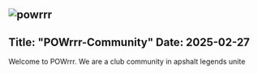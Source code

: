 ![powrrr](https://github.com/user-attachments/assets/43bedc5b-5aac-48e7-8dfc-c062bfd2572d)
---
Title: "POWrrr-Community"
Date: 2025-02-27
---
Welcome to POWrrr. We are a club community in apshalt legends unite
